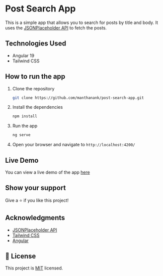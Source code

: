 # Post Search App

This is a simple app that allows you to search for posts by title and body. It uses the [JSONPlaceholder API](https://jsonplaceholder.typicode.com/) to fetch the posts.

## Technologies Used

- Angular 19
- Tailwind CSS

## How to run the app

1. Clone the repository

    ```bash
    git clone https://github.com/manthanank/post-search-app.git
    ```

2. Install the dependencies

    ```bash
    npm install
    ```

3. Run the app

    ```bash
    ng serve
    ```

4. Open your browser and navigate to `http://localhost:4200/`

## Live Demo

You can view a live demo of the app [here](https://post-search-app.vercel.app/)

## Show your support

Give a ⭐️ if you like this project!

## Acknowledgments

- [JSONPlaceholder API](https://jsonplaceholder.typicode.com/)
- [Tailwind CSS](https://tailwindcss.com/)
- [Angular](https://angular.io/)

## 📝 License

This project is [MIT](lic.url) licensed.

